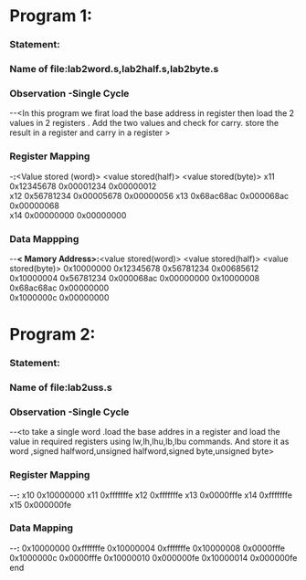 # Program 1:
### Statement:<to add two words>
### Name of file:lab2word.s,lab2half.s,lab2byte.s

### Observation -Single Cycle
--<In this program we firat load the base address in register then load the 2 values in 2 registers .
   Add the two values and check for carry. store the result in a register and carry in a register  >

### Register Mapping
-**<Register number used>:**<Value stored (word)>  <value stored(half)>  <value stored(byte)>
      x11		     0x12345678		   0x00001234		  0x00000012		
      x12                    0x56781234		   0x00005678		  0x00000056
      x13		     0x68ac68ac		   0x000068ac		  0x00000068	
      x14		     0x00000000		   0x00000000		


### Data Mappping
--**< Mamory Address>:**<value stored(word)>		<value stored(half)>	<value stored(byte)>
	0x10000000	 0x12345678		 	  0x56781234		 0x00685612
	0x10000004	 0x56781234		 	  0x000068ac		 0x00000000
	0x10000008	 0x68ac68ac			  0x00000000	
	0x1000000c	 0x00000000


# Program 2:

### Statement:<to analyse the format of storing signed and unsigned numbers >
### Name of file:lab2uss.s

### Observation -Single Cycle
--<to take a single word .load the base addres in a register and load the value in required registers using lw,lh,lhu,lb,lbu commands.
 And store it as word ,signed halfword,unsigned halfword,signed byte,unsigned byte>

### Register Mapping
--**<Register number used>:**<Value stored>
	x10		      0x10000000
	x11		      0xfffffffe
	x12		      0xfffffffe
	x13		      0x0000fffe
	x14		      0xfffffffe
	x15                   0x000000fe
### Data Mapping
--**<Memory Address>:**<value stored>
       0x10000000	 0xfffffffe
       0x10000004	 0xfffffffe
       0x10000008	 0x0000fffe
       0x1000000c	 0x0000fffe
       0x10000010	 0x000000fe
       0x10000014	 0x000000fe
end

